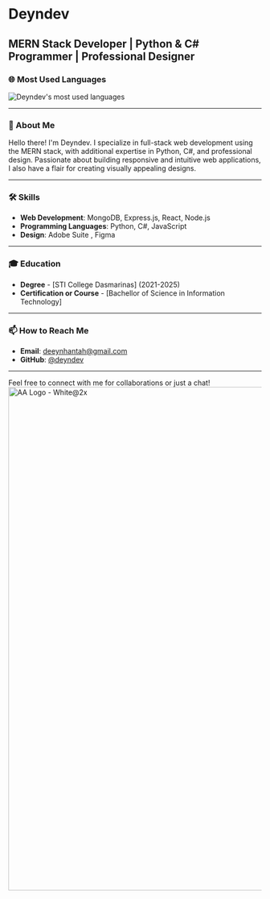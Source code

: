 # Deyndev

## MERN Stack Developer | Python & C# Programmer | Professional Designer

### 🌐 Most Used Languages
![Deyndev's most used languages](https://github-readme-stats.vercel.app/api/top-langs/?username=deyndev&layout=compact&theme=vue)


---

### 👋 About Me
Hello there! I'm Deyndev. I specialize in full-stack web development using the MERN stack, with additional expertise in Python, C#, and professional design. Passionate about building responsive and intuitive web applications, I also have a flair for creating visually appealing designs.

---

### 🛠️ Skills
- **Web Development**: MongoDB, Express.js, React, Node.js
- **Programming Languages**: Python, C#, JavaScript
- **Design**: Adobe Suite , Figma

---

### 🎓 Education
- **Degree** - [STI College Dasmarinas] (2021-2025)
- **Certification or Course** - [Bachellor of Science in Information Technology]

---

### 📫 How to Reach Me
- **Email**: deeynhantah@gmail.com
- **GitHub**: [@deyndev](https://github.com/deyndev/)

---

Feel free to connect with me for collaborations or just a chat!
<img width="1000" alt="AA Logo - White@2x" src="https://github.com/deyndev/deyndev/assets/78830982/383e673a-8066-4403-8cf0-ddd16edb0811">

